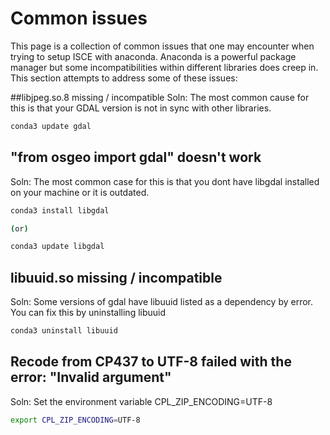 # Common issues

This page is a collection of common issues that one may encounter when trying to setup ISCE with anaconda.
Anaconda is a powerful package manager but some incompatibilities within different libraries does creep in.
This section attempts to address some of these issues:

##libjpeg.so.8 missing / incompatible
Soln:
The most common cause for this is that your GDAL version is not in sync with other libraries. 

```bash
conda3 update gdal
```

##  "from osgeo import gdal" doesn't work
Soln:
The most common case for this is that you dont have libgdal installed on your machine or it is outdated.

```bash
conda3 install libgdal

(or)

conda3 update libgdal
```

## libuuid.so missing / incompatible
Soln:
Some versions of gdal have libuuid listed as a dependency by error. You can fix this by uninstalling libuuid

```bash
conda3 uninstall libuuid
```

## Recode from CP437 to UTF-8 failed with the error: "Invalid argument"
Soln:
Set the environment variable CPL_ZIP_ENCODING=UTF-8
```bash
export CPL_ZIP_ENCODING=UTF-8
```
